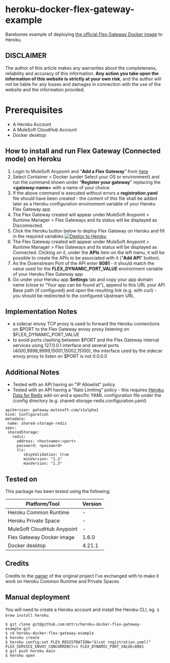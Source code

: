 # heroku-docker-flex-gateway-example

Barebones example of deploying
[the official Flex Gateway Docker image](https://hub.docker.com/r/mulesoft/flex-gateway)
to Heroku.

## DISCLAIMER
The author of this article makes any warranties about the completeness, reliability and accuracy of this information. **Any action you take upon the information of this website is strictly at your own risk**, and the author will not be liable for any losses and damages in connection with the use of the website and the information provided.

# Prerequisites
- A Heroku Account
- A MuleSoft CloudHub Account
- Docker desktop


## How to install and run Flex Gateway (Connected mode) on Heroku

1. Login to MuleSoft Anypoint and “**Add a Flex Gateway**” from [here](https://eu1.anypoint.mulesoft.com/cloudhub/#/console/home/gateways/create) 
2. Select Container > Docker (under Select your OS or environment) and run the command shown under “**Register your gateway**” replacing the **\<gateway-name>** with a name of your choice
3. If the above command is executed without errors a **registration.yaml** file should have been created - the content of this file shall be added later as a Heroku configuration environment variable of your Heroku Flex Gateway app
4. The Flex Gateway created will appear under MuleSoft Anypoint > Runtime Manager > Flex Gateways and its status will be displayed as Disconnected.
5. Click the Heroku button below to deploy Flex Gateway on Heroku and fill in the required variables
[![Deploy to Heroku](https://www.herokucdn.com/deploy/button.svg)](https://heroku.com/deploy)
6. The Flex Gateway created will appear under MuleSoft Anypoint > Runtime Manager > Flex Gateways and its status will be displayed as Connected. Clicking on it, under the **APIs** item on the left menu, it will be possible to create the APIs to be associated with it (“**Add API**” button).
7. As the Downstream Port of the API enter **8081** - it should match the value used for the **FLEX_DYNAMIC_PORT_VALUE** environment variable of your Heroku Flex Gateway app
8. Go under your Heroku app **Settings** tab and copy your app domain name (close to “Your app can be found at”), append to this URL your API Base path (if configured) and open the resulting link (e.g. with curl) - you should be redirected to the configured Upstream URL

## Implementation Notes
- a sidecar envoy TCP proxy is used to forward the Heroku connections on $PORT to the Flex Gateway envoy proxy listening on $FLEX_DYNAMIC_PORT_VALUE
- to avoid ports clashing between $PORT and the Flex Gateway internal services using 127.0.0.1 interface and several ports (4000,9998,9999,15001,15002,15100), the interface used by the sidecar envoy proxy to listen on $PORT is not 0.0.0.0

## Additional Notes
- Tested with an API having an "IP Allowlist" policy
- Tested with an API having a "Rate Limiting" policy - this requires [Heroku Data for Redis](https://devcenter.heroku.com/articles/heroku-redis) add-on and a specific YAML configuration file under the /config directory (e.g. shared-storage-redis.configuration.yaml)
```term
apiVersion: gateway.mulesoft.com/v1alpha1
kind: Configuration
metadata:
 name: shared-storage-redis
spec:
 sharedStorage:
   redis:
     address: <hostname>:<port>
     password: <password>
     tls:
        skipValidation: true
        minVersion: "1.1"
        maxVersion: "1.3"
```

## Tested on
This package has been tested using the following:

| Platform/Tool               | Version       |
| --------------------------- | ------------- |
| Heroku Common Runtime       |  -            |
| Heroku Private Space        |     -         |
| MuleSoft CloudHub Anypoint  | -             | 
| Flex Gateway Docker image   | 1.6.0         | 
| Docker desktop              | 4.21.1        | 


## Credits
Credits to the [owner](https://github.com/garciarodrigor) of the original project I've exchanged with to make it work on Heroku Common Runtime and Private Spaces

## Manual deployment

You will need to create a Heroku account and install the Heroku CLI, eg.
`$ brew install heroku`.

```
$ git clone git@github.com:mttrs/heroku-docker-flex-gateway-example.git
$ cd heroku-docker-flex-gateway-example
$ heroku create
$ heroku config:set FLEX_REGISTRATION="$(cat registration.yaml)" FLEX_SERVICE_ENVOY_CONCURRENCY=1 FLEX_DYNAMIC_PORT_VALUE=8081
$ git push heroku main
$ heroku open
```
